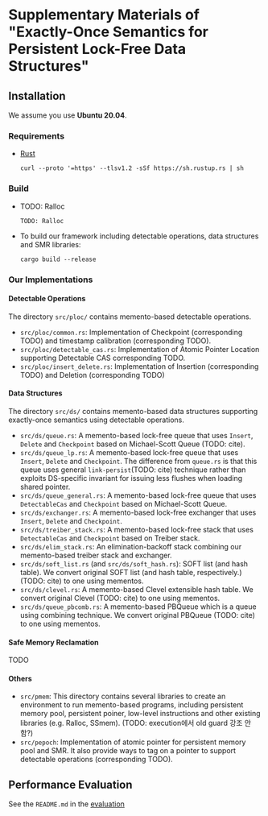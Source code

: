 # Supplementary Materials of "Exactly-Once Semantics for Persistent Lock-Free Data Structures"

## Installation

We assume you use **Ubuntu 20.04**.

### Requirements

- [Rust](https://www.rust-lang.org/)
  ```
  curl --proto '=https' --tlsv1.2 -sSf https://sh.rustup.rs | sh
  ```

### Build

- TODO: Ralloc
  ```
  TODO: Ralloc
  ```
- To build our framework including detectable operations, data structures and SMR libraries:
  ```
  cargo build --release
  ```

### Our Implementations

#### Detectable Operations

The directory `src/ploc/` contains memento-based detectable operations.

- `src/ploc/common.rs`: Implementation of Checkpoint (corresponding TODO) and timestamp calibration (corresponding TODO).
- `src/ploc/detectable_cas.rs`: Implementation of Atomic Pointer Location supporting Detectable CAS corresponding TODO.
- `src/ploc/insert_delete.rs`: Implementation of Insertion (corresponding TODO) and Deletion (corresponding TODO)

#### Data Structures

The directory `src/ds/` contains memento-based data structures supporting exactly-once semantics using detectable operations.

- `src/ds/queue.rs`: A memento-based lock-free queue that uses `Insert`, `Delete` and `Checkpoint` based on Michael-Scott Queue (TODO: cite).
- `src/ds/queue_lp.rs`: A memento-based lock-free queue that uses `Insert`, `Delete` and `Checkpoint`. The difference from `queue.rs` is that this queue uses general `link-persist`(TODO: cite) technique rather than exploits DS-specific invariant for issuing less flushes when loading shared pointer.
- `src/ds/queue_general.rs`: A memento-based lock-free queue that uses `DetectableCas` and `Checkpoint` based on Michael-Scott Queue.
- `src/ds/exchanger.rs`: A memento-based lock-free exchanger that uses `Insert`, `Delete` and `Checkpoint`.
- `src/ds/treiber_stack.rs`: A memento-based lock-free stack that uses `DetectableCas` and `Checkpoint` based on Treiber stack.
- `src/ds/elim_stack.rs`: An elimination-backoff stack combining our memento-based treiber stack and exchanger.
- `src/ds/soft_list.rs` (and `src/ds/soft_hash.rs`): SOFT list (and hash table). We convert original SOFT list (and hash table, respectively.) (TODO: cite) to one using mementos.
- `src/ds/clevel.rs`: A memento-based Clevel extensible hash table. We convert original Clevel (TODO: cite) to one using mementos.
- `src/ds/queue_pbcomb.rs`: A memento-based PBQueue which is a queue using combining technique. We convert original PBQueue (TODO: cite) to one using mementos.

#### Safe Memory Reclamation

TODO

#### Others

- `src/pmem`: This directory contains several libraries to create an environment to run memento-based programs, including persistent memory pool, persistent poiner, low-level instructions and other existing libraries (e.g. Ralloc, SSmem). (TODO: execution에서 old guard 강조 안 함?)
- `src/pepoch`: Implementation of atomic pointer for persistent memory pool and SMR. It also provide ways to tag on a pointer to support detectable operations (corresponding TODO).

## Performance Evaluation

See the `README.md` in the [evaluation](./evaluation)
